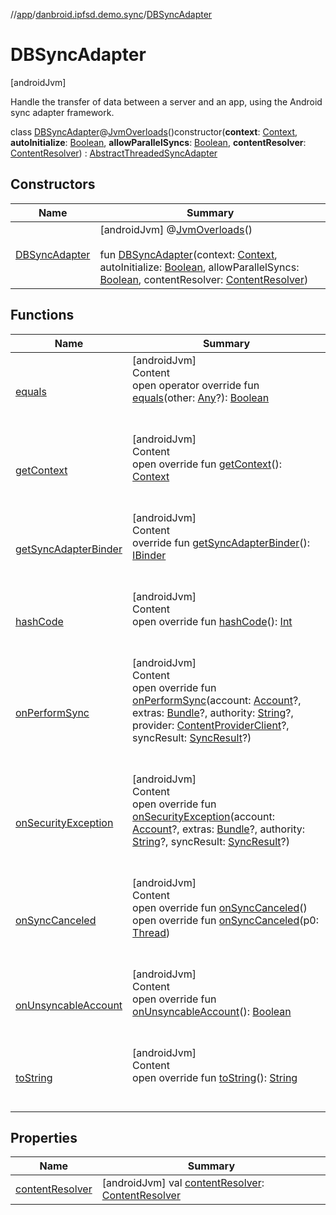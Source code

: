 //[app](../../index.md)/[danbroid.ipfsd.demo.sync](../index.md)/[DBSyncAdapter](index.md)



# DBSyncAdapter  
 [androidJvm] 

Handle the transfer of data between a server and an app, using the Android sync adapter framework.

class [DBSyncAdapter](index.md)@[JvmOverloads](https://kotlinlang.org/api/latest/jvm/stdlib/kotlin.jvm/-jvm-overloads/index.html)()constructor(**context**: [Context](https://developer.android.com/reference/kotlin/android/content/Context.html), **autoInitialize**: [Boolean](https://kotlinlang.org/api/latest/jvm/stdlib/kotlin/-boolean/index.html), **allowParallelSyncs**: [Boolean](https://kotlinlang.org/api/latest/jvm/stdlib/kotlin/-boolean/index.html), **contentResolver**: [ContentResolver](https://developer.android.com/reference/kotlin/android/content/ContentResolver.html)) : [AbstractThreadedSyncAdapter](https://developer.android.com/reference/kotlin/android/content/AbstractThreadedSyncAdapter.html)   


## Constructors  
  
|  Name|  Summary| 
|---|---|
| [DBSyncAdapter](-d-b-sync-adapter.md)|  [androidJvm] @[JvmOverloads](https://kotlinlang.org/api/latest/jvm/stdlib/kotlin.jvm/-jvm-overloads/index.html)()  <br>  <br>fun [DBSyncAdapter](-d-b-sync-adapter.md)(context: [Context](https://developer.android.com/reference/kotlin/android/content/Context.html), autoInitialize: [Boolean](https://kotlinlang.org/api/latest/jvm/stdlib/kotlin/-boolean/index.html), allowParallelSyncs: [Boolean](https://kotlinlang.org/api/latest/jvm/stdlib/kotlin/-boolean/index.html), contentResolver: [ContentResolver](https://developer.android.com/reference/kotlin/android/content/ContentResolver.html))   <br>


## Functions  
  
|  Name|  Summary| 
|---|---|
| [equals](../../danbroid.ipfsd.demo.ui.www/-nested-scroll-web-view/index.md#kotlin/Any/equals/#kotlin.Any?/PointingToDeclaration/)| [androidJvm]  <br>Content  <br>open operator override fun [equals](../../danbroid.ipfsd.demo.ui.www/-nested-scroll-web-view/index.md#kotlin/Any/equals/#kotlin.Any?/PointingToDeclaration/)(other: [Any](https://kotlinlang.org/api/latest/jvm/stdlib/kotlin/-any/index.html)?): [Boolean](https://kotlinlang.org/api/latest/jvm/stdlib/kotlin/-boolean/index.html)  <br><br><br>
| [getContext](index.md#android.content/AbstractThreadedSyncAdapter/getContext/#/PointingToDeclaration/)| [androidJvm]  <br>Content  <br>open override fun [getContext](index.md#android.content/AbstractThreadedSyncAdapter/getContext/#/PointingToDeclaration/)(): [Context](https://developer.android.com/reference/kotlin/android/content/Context.html)  <br><br><br>
| [getSyncAdapterBinder](index.md#android.content/AbstractThreadedSyncAdapter/getSyncAdapterBinder/#/PointingToDeclaration/)| [androidJvm]  <br>Content  <br>override fun [getSyncAdapterBinder](index.md#android.content/AbstractThreadedSyncAdapter/getSyncAdapterBinder/#/PointingToDeclaration/)(): [IBinder](https://developer.android.com/reference/kotlin/android/os/IBinder.html)  <br><br><br>
| [hashCode](../../danbroid.ipfsd.demo.ui.www/-nested-scroll-web-view/index.md#kotlin/Any/hashCode/#/PointingToDeclaration/)| [androidJvm]  <br>Content  <br>open override fun [hashCode](../../danbroid.ipfsd.demo.ui.www/-nested-scroll-web-view/index.md#kotlin/Any/hashCode/#/PointingToDeclaration/)(): [Int](https://kotlinlang.org/api/latest/jvm/stdlib/kotlin/-int/index.html)  <br><br><br>
| [onPerformSync](on-perform-sync.md)| [androidJvm]  <br>Content  <br>open override fun [onPerformSync](on-perform-sync.md)(account: [Account](https://developer.android.com/reference/kotlin/android/accounts/Account.html)?, extras: [Bundle](https://developer.android.com/reference/kotlin/android/os/Bundle.html)?, authority: [String](https://kotlinlang.org/api/latest/jvm/stdlib/kotlin/-string/index.html)?, provider: [ContentProviderClient](https://developer.android.com/reference/kotlin/android/content/ContentProviderClient.html)?, syncResult: [SyncResult](https://developer.android.com/reference/kotlin/android/content/SyncResult.html)?)  <br><br><br>
| [onSecurityException](on-security-exception.md)| [androidJvm]  <br>Content  <br>open override fun [onSecurityException](on-security-exception.md)(account: [Account](https://developer.android.com/reference/kotlin/android/accounts/Account.html)?, extras: [Bundle](https://developer.android.com/reference/kotlin/android/os/Bundle.html)?, authority: [String](https://kotlinlang.org/api/latest/jvm/stdlib/kotlin/-string/index.html)?, syncResult: [SyncResult](https://developer.android.com/reference/kotlin/android/content/SyncResult.html)?)  <br><br><br>
| [onSyncCanceled](on-sync-canceled.md)| [androidJvm]  <br>Content  <br>open override fun [onSyncCanceled](on-sync-canceled.md)()  <br>open override fun [onSyncCanceled](index.md#android.content/AbstractThreadedSyncAdapter/onSyncCanceled/#java.lang.Thread/PointingToDeclaration/)(p0: [Thread](https://developer.android.com/reference/kotlin/java/lang/Thread.html))  <br><br><br>
| [onUnsyncableAccount](on-unsyncable-account.md)| [androidJvm]  <br>Content  <br>open override fun [onUnsyncableAccount](on-unsyncable-account.md)(): [Boolean](https://kotlinlang.org/api/latest/jvm/stdlib/kotlin/-boolean/index.html)  <br><br><br>
| [toString](../../danbroid.ipfsd.demo.ui.www/-browser-fragment/-web-client/index.md#kotlin/Any/toString/#/PointingToDeclaration/)| [androidJvm]  <br>Content  <br>open override fun [toString](../../danbroid.ipfsd.demo.ui.www/-browser-fragment/-web-client/index.md#kotlin/Any/toString/#/PointingToDeclaration/)(): [String](https://kotlinlang.org/api/latest/jvm/stdlib/kotlin/-string/index.html)  <br><br><br>


## Properties  
  
|  Name|  Summary| 
|---|---|
| [contentResolver](index.md#danbroid.ipfsd.demo.sync/DBSyncAdapter/contentResolver/#/PointingToDeclaration/)|  [androidJvm] val [contentResolver](index.md#danbroid.ipfsd.demo.sync/DBSyncAdapter/contentResolver/#/PointingToDeclaration/): [ContentResolver](https://developer.android.com/reference/kotlin/android/content/ContentResolver.html)   <br>

